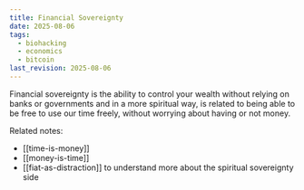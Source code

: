 ```yaml
---
title: Financial Sovereignty
date: 2025-08-06
tags:
  - biohacking
  - economics
  - bitcoin
last_revision: 2025-08-06
---
```

Financial sovereignty is the ability to control your wealth without relying on banks or governments and in a more spiritual way, is related to being able to be free to use our time freely, without worrying about having or not money. 

Related notes:
- [[time-is-money]]
- [[money-is-time]]
- [[fiat-as-distraction]] to understand more about the spiritual sovereignty side

